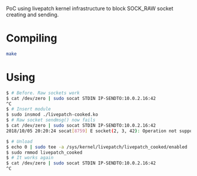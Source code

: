 PoC using livepatch kernel infrastructure to block SOCK_RAW socket creating and sending.


# Compiling
```bash
make
```

# Using
```bash
$ # Before. Raw sockets work
$ cat /dev/zero | sudo socat STDIN IP-SENDTO:10.0.2.16:42
^C
$ # Insert module
$ sudo insmod ./livepatch-cooked.ko
$ # Raw socket sendmsg() now fails
$ cat /dev/zero | sudo socat STDIN IP-SENDTO:10.0.2.16:42
2018/10/05 20:20:24 socat[8759] E socket(2, 3, 42): Operation not supported

$ # Unload
$ echo 0 | sudo tee -a /sys/kernel/livepatch/livepatch_cooked/enabled
$ sudo rmmod livepatch_cooked
$ # It works again
$ cat /dev/zero | sudo socat STDIN IP-SENDTO:10.0.2.16:42
^C
```
